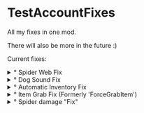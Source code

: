 # TestAccountFixes

All my fixes in one mod.

There will also be more in the future :)

Current fixes:<br>
<details> 
  <summary>° Spider Web Fix</summary> 

Fixes some issues with spider webs.

For example, the issue where you're stuck in a non-existent cobweb.

</details>

<details> 
  <summary>° Dog Sound Fix</summary> 

Gives dogs some hearing aids.

Allows them to hear shotgun shots, toggling the safety and reloading.<

Optionally, will also fix the silent sprint bug.

If you're a psychopa- Umm, I mean... Nice person...<br>
You might want to check out the "Chat is loud" config option.<br>
That will make chat messages attract dogs.

</details>

<details> 
  <summary>° Automatic Inventory Fix</summary> 

Ever got your hotbar stuck and couldn't interact with anything?

Well, this mod tries to fix that.

There's an automatic fix and a button to activate it manually.<br>
The default button is `comma`.

(Activating the fix manually will cause you to enter the glitched state!)

</details>

<details> 
  <summary>° Item Grab Fix (Formerly 'ForceGrabItem')</summary> 

Breaks the laws of physics to allow you to grab items behind InteractTriggers.

No more easter eggs lost due to someone throwing them too close to the main entrance.

No more beehives lost due to a troll putting them inside the item charger.

There's also a button that allows you to bypass the fix while holding it.<br>
The default button is `leftShift`.

</details>

<details> 
  <summary>° Spider damage "Fix"</summary> 

Well, this isn't really a fix, but I thought it could fit inside this mod anyway...

Allows you to adjust the damage dealt by spiders.

It is deactivated by default to honor the vanilla damage.

</details>